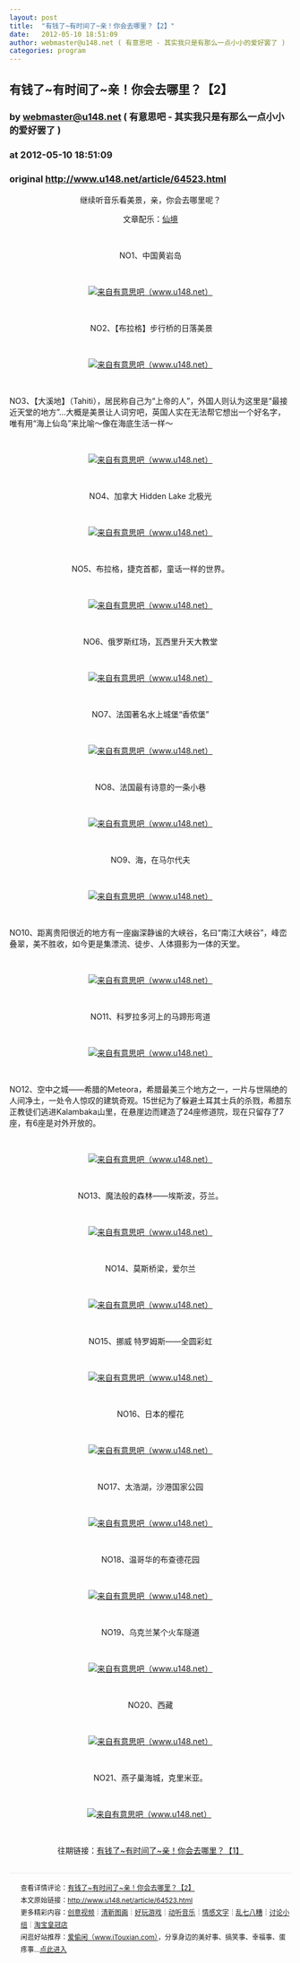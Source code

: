 ```yaml
---
layout: post
title:  "有钱了~有时间了~亲！你会去哪里？【2】"
date:   2012-05-10 18:51:09
author: webmaster@u148.net ( 有意思吧 - 其实我只是有那么一点小小的爱好罢了 )
categories: program
---
```


## 有钱了~有时间了~亲！你会去哪里？【2】
### by webmaster@u148.net ( 有意思吧 - 其实我只是有那么一点小小的爱好罢了 )
### at 2012-05-10 18:51:09
### original <http://www.u148.net/article/64523.html>

<p style="text-align:center"></p> <p style="text-align:center">继续听音乐看美景，亲，你会去哪里呢？</p> <p style="text-align:center">文章配乐：<a href="http://www.zjjnews.cn/zk/2/26E2D1D7-6E6F-43F5-B085-B5C186C27A8E.mp3">仙境</a></p> <p style="text-align:center"> </p> <p style="text-align:center">NO1、中国黄岩岛</p> <p style="text-align:center"> </p> <p style="text-align:center"><a href="http://www.u148.net/article/64523.html"><img alt="来自有意思吧（www.u148.net）" title="有钱了~有时间了~亲！你会去哪里？【2】" src="http://file3.u148.net/2012/5/images/1335875870764.jpg"></a></p> <p style="text-align:center"> </p> <p style="text-align:center"> NO2、【布拉格】步行桥的日落美景</p> <p style="text-align:center"> </p> <p style="text-align:center"><a href="http://www.u148.net/article/64523.html"><img alt="来自有意思吧（www.u148.net）" title="有钱了~有时间了~亲！你会去哪里？【2】" src="http://file3.u148.net/2012/5/images/1335875924711.jpg"></a></p> <p style="text-align:center"> </p> <p style="text-align:left">NO3、【大溪地】（Tahiti），居民称自己为“上帝的人”，外国人则认为这里是“最接近天堂的地方”…大概是美景让人词穷吧，英国人实在无法帮它想出一个好名字，唯有用“海上仙岛”来比喻～像在海底生活一样～</p> <p style="text-align:center"> </p> <p style="text-align:center"><a href="http://www.u148.net/article/64523.html"><img alt="来自有意思吧（www.u148.net）" title="有钱了~有时间了~亲！你会去哪里？【2】" src="http://file3.u148.net/2012/5/images/1335875906913.jpg"></a></p> <p style="text-align:center"> </p> <p style="text-align:center">NO4、加拿大 Hidden Lake 北极光</p> <p style="text-align:center"> </p> <p style="text-align:center"><a href="http://www.u148.net/article/64523.html"><img alt="来自有意思吧（www.u148.net）" title="有钱了~有时间了~亲！你会去哪里？【2】" src="http://file3.u148.net/2012/5/images/1335875918237.jpg"></a></p> <p style="text-align:center"> </p> <p style="text-align:center">NO5、布拉格，捷克首都，童话一样的世界。</p> <p style="text-align:center"> </p> <p style="text-align:center"><a href="http://www.u148.net/article/64523.html"><img alt="来自有意思吧（www.u148.net）" title="有钱了~有时间了~亲！你会去哪里？【2】" src="http://file3.u148.net/2012/5/images/1335875924522.jpg"></a></p> <p style="text-align:center"> </p> <p style="text-align:center">NO6、俄罗斯红场，瓦西里升天大教堂</p> <p style="text-align:center"> </p> <p style="text-align:center"><a href="http://www.u148.net/article/64523.html"><img alt="来自有意思吧（www.u148.net）" title="有钱了~有时间了~亲！你会去哪里？【2】" src="http://file3.u148.net/2012/5/images/1335875898134.jpg"></a></p> <p style="text-align:center"> </p> <p style="text-align:center">NO7、法国著名水上城堡“香侬堡”</p> <p style="text-align:center"> </p> <p style="text-align:center"><a href="http://www.u148.net/article/64523.html"><img alt="来自有意思吧（www.u148.net）" title="有钱了~有时间了~亲！你会去哪里？【2】" src="http://file3.u148.net/2012/5/images/1335875925952.jpg"></a></p> <p style="text-align:center"> </p> <p style="text-align:center">NO8、法国最有诗意的一条小巷</p> <p style="text-align:center"> </p> <p style="text-align:center"><a href="http://www.u148.net/article/64523.html"><img alt="来自有意思吧（www.u148.net）" title="有钱了~有时间了~亲！你会去哪里？【2】" src="http://file3.u148.net/2012/5/images/1335875922732.jpg"></a></p> <p style="text-align:center"> </p> <p style="text-align:center">NO9、海，在马尔代夫</p> <p style="text-align:center"> </p> <p style="text-align:center"><a href="http://www.u148.net/article/64523.html"><img alt="来自有意思吧（www.u148.net）" title="有钱了~有时间了~亲！你会去哪里？【2】" src="http://file3.u148.net/2012/5/images/1335875896631.jpg"></a></p> <p style="text-align:center"> </p> <p style="text-align:left">NO10、距离贵阳很近的地方有一座幽深静谧的大峡谷，名曰“南江大峡谷”，峰峦叠翠，美不胜收，如今更是集漂流、徒步、人体摄影为一体的天堂。</p> <p style="text-align:center"> </p> <p style="text-align:center"><a href="http://www.u148.net/article/64523.html"><img alt="来自有意思吧（www.u148.net）" title="有钱了~有时间了~亲！你会去哪里？【2】" src="http://file3.u148.net/2012/5/images/1335875934973.jpg"></a></p> <p style="text-align:center"> </p> <p style="text-align:center">NO11、科罗拉多河上的马蹄形弯道</p> <p style="text-align:center"> </p> <p style="text-align:center"><a href="http://www.u148.net/article/64523.html"><img alt="来自有意思吧（www.u148.net）" title="有钱了~有时间了~亲！你会去哪里？【2】" src="http://file3.u148.net/2012/5/images/1335875934817.jpg"></a></p> <p style="text-align:center"> </p> <p style="text-align:left">NO12、空中之城——希腊的Meteora，希腊最美三个地方之一，一片与世隔绝的人间净土，一处令人惊叹的建筑奇观。15世纪为了躲避土耳其士兵的杀戮，希腊东正教徒们逃进Kalambaka山里，在悬崖边而建造了24座修道院，现在只留存了7座，有6座是对外开放的。</p> <p style="text-align:center"> </p> <p style="text-align:center"><a href="http://www.u148.net/article/64523.html"><img alt="来自有意思吧（www.u148.net）" title="有钱了~有时间了~亲！你会去哪里？【2】" src="http://file3.u148.net/2012/5/images/1335875925179.jpg"></a></p> <p style="text-align:center"> </p> <p style="text-align:center">NO13、魔法般的森林——埃斯波，芬兰。</p> <p style="text-align:center"> </p> <p style="text-align:center"><a href="http://www.u148.net/article/64523.html"><img alt="来自有意思吧（www.u148.net）" title="有钱了~有时间了~亲！你会去哪里？【2】" src="http://file3.u148.net/2012/5/images/1335875863710.jpg"></a></p> <p style="text-align:center"> </p> <p style="text-align:center">NO14、莫斯桥梁，爱尔兰</p> <p style="text-align:center"> </p> <p style="text-align:center"><a href="http://www.u148.net/article/64523.html"><img alt="来自有意思吧（www.u148.net）" title="有钱了~有时间了~亲！你会去哪里？【2】" src="http://file3.u148.net/2012/5/images/1335875893749.jpg"></a></p> <p style="text-align:center"> </p> <p style="text-align:center">NO15、挪威 特罗姆斯——全圆彩虹</p> <p style="text-align:center"> </p> <p style="text-align:center"><a href="http://www.u148.net/article/64523.html"><img alt="来自有意思吧（www.u148.net）" title="有钱了~有时间了~亲！你会去哪里？【2】" src="http://file3.u148.net/2012/5/images/1335875871491.jpg"></a></p> <p style="text-align:center"> </p> <p style="text-align:center">NO16、日本的樱花</p> <p style="text-align:center"> </p> <p style="text-align:center"><a href="http://www.u148.net/article/64523.html"><img alt="来自有意思吧（www.u148.net）" title="有钱了~有时间了~亲！你会去哪里？【2】" src="http://file3.u148.net/2012/5/images/1335875887171.jpg"></a></p> <p style="text-align:center"> </p> <p style="text-align:center">NO17、太浩湖，沙港国家公园</p> <p style="text-align:center"> </p> <p style="text-align:center"><a href="http://www.u148.net/article/64523.html"><img alt="来自有意思吧（www.u148.net）" title="有钱了~有时间了~亲！你会去哪里？【2】" src="http://file3.u148.net/2012/5/images/1335875906291.jpg"></a></p> <p style="text-align:center"> </p> <p style="text-align:center">NO18、温哥华的布查德花园</p> <p style="text-align:center"> </p> <p style="text-align:center"><a href="http://www.u148.net/article/64523.html"><img alt="来自有意思吧（www.u148.net）" title="有钱了~有时间了~亲！你会去哪里？【2】" src="http://file3.u148.net/2012/5/images/1335875888632.jpg"></a></p> <p style="text-align:center"> </p> <p style="text-align:center">NO19、乌克兰某个火车隧道</p> <p style="text-align:center"> </p> <p style="text-align:center"><a href="http://www.u148.net/article/64523.html"><img alt="来自有意思吧（www.u148.net）" title="有钱了~有时间了~亲！你会去哪里？【2】" src="http://file3.u148.net/2012/5/images/1335875921425.jpg"></a></p> <p style="text-align:center"> </p> <p style="text-align:center">NO20、西藏</p> <p style="text-align:center"> </p> <p style="text-align:center"><a href="http://www.u148.net/article/64523.html"><img alt="来自有意思吧（www.u148.net）" title="有钱了~有时间了~亲！你会去哪里？【2】" src="http://file3.u148.net/2012/5/images/1335875906523.jpg"></a></p> <p style="text-align:center"> </p> <p style="text-align:center">NO21、燕子巢海城，克里米亚。</p> <p style="text-align:center"> </p> <p style="text-align:center"><a href="http://www.u148.net/article/64523.html"><img alt="来自有意思吧（www.u148.net）" title="有钱了~有时间了~亲！你会去哪里？【2】" src="http://file3.u148.net/2012/5/images/1335875919699.jpg"></a> </p> <p style="text-align:center"> </p> <p style="text-align:center">往期链接：<a href="http://www.u148.net/home/article/preview.u">有钱了~有时间了~亲！你会去哪里？【1】</a></p><p style="line-height:22px;padding:15px 0 0 20px;margin:30px 0;font-size:12px;border-top:2px #f3f3f3 solid">查看详情评论：<a href="http://www.u148.net/article/64523.html">有钱了~有时间了~亲！你会去哪里？【2】</a><br>本文原始链接：<a href="http://www.u148.net/article/64523.html">http://www.u148.net/article/64523.html</a><br>更多精彩内容：<a href="http://www.u148.net/video.html">创意视频</a>┊<a href="http://www.u148.net/image.html">清新图画</a>┊<a href="http://www.u148.net/game.html">好玩游戏</a>┊<a href="http://www.u148.net/audio.html">动听音乐</a>┊<a href="http://www.u148.net/text.html">情感文字</a>┊<a href="http://www.u148.net/mix.html">乱七八糟</a>┊<a href="http://www.u148.net/group/">讨论小组</a>┊<a href="http://dianpu.tao123.com/?pid=mm_26142575_0_0&amp;eventid=102167">淘宝皇冠店</a><br>闲逛好站推荐：<a href="http://www.itouxian.com">爱偷闲（www.iTouxian.com）</a>，分享身边的美好事、搞笑事、幸福事、蛋疼事…<a href="http://www.itouxian.com">点此进入</a></p>